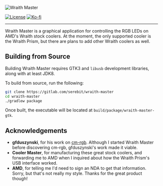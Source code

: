 ![Wraith Master][wraith-master-logo]

[![License][license-badge]](https://www.apache.org/licenses/LICENSE-2.0.html)
[![Ko-fi][kofi-badge]](https://ko-fi.com/serebit)

---

Wraith Master is a graphical application for controlling the RGB LEDs on AMD's Wraith stock coolers. At the moment, the only supported cooler is the Wraith Prism, but there are plans to add other Wraith coolers as well.

## Building from Source

Building Wraith Master requires GTK3 and `libusb` development libraries, along with at least JDK8.

To build from source, run the following:

```bash
git clone https://gitlab.com/serebit/wraith-master
cd wraith-master
./gradlew package
```

Once built, the executable will be located at `build/package/wraith-master-gtk`.

## Acknowledgements

- **gfduszynski**, for his work on [cm-rgb](https://github.com/gfduszynski/cm-rgb). Although I started Wraith Master before discovering cm-rgb, gfduszynski's work made it viable.
- **Cooler Master**, for manufacturing these great stock coolers, and forwarding me to AMD when I inquired about how the Wraith Prism's USB interface worked.
- **AMD**, for telling me I'd need to sign an NDA to get that information. Sorry, but that's not really my style. Thanks for the great product though!

[wraith-master-logo]: https://serebit.com/images/wraith-master-banner-nopad.svg "Wraith Master"
[license-badge]: https://img.shields.io/badge/License-Apache%202.0-lightgrey.svg "License"
[kofi-badge]: https://img.shields.io/badge/-ko--fi-ff5f5f?logo=ko-fi&logoColor=white "Ko-fi"
